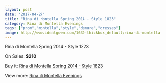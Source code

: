 ```yaml
---
layout: post
date: '2017-04-27'
title: "Rina di Montella Spring 2014 - Style 1823"
category: Rina di Montella Evenings
tags: ["prom","montella","style","demure","dresses"]
image: http://www.idealgown.com/1639-thickbox_default/rina-di-montella-spring-2014-style-1823.jpg
---
```

Rina di Montella Spring 2014 - Style 1823

On Sales: **$210**
<a href="https://www.idealgown.com/en/rina-di-montella-evenings/759-rina-di-montella-spring-2014-style-1823.html"><amp-img layout="responsive" width="600" height="600" src="//www.idealgown.com/1639-thickbox_default/rina-di-montella-spring-2014-style-1823.jpg" alt="Rina di Montella Spring 2014 - Style 1823 0" /></a>
<a href="https://www.idealgown.com/en/rina-di-montella-evenings/759-rina-di-montella-spring-2014-style-1823.html"><amp-img layout="responsive" width="600" height="600" src="//www.idealgown.com/1641-thickbox_default/rina-di-montella-spring-2014-style-1823.jpg" alt="Rina di Montella Spring 2014 - Style 1823 1" /></a>
<a href="https://www.idealgown.com/en/rina-di-montella-evenings/759-rina-di-montella-spring-2014-style-1823.html"><amp-img layout="responsive" width="600" height="600" src="//www.idealgown.com/1640-thickbox_default/rina-di-montella-spring-2014-style-1823.jpg" alt="Rina di Montella Spring 2014 - Style 1823 2" /></a>

Buy it: [Rina di Montella Spring 2014 - Style 1823](https://www.idealgown.com/en/rina-di-montella-evenings/759-rina-di-montella-spring-2014-style-1823.html "Rina di Montella Spring 2014 - Style 1823")

View more: [Rina di Montella Evenings](https://www.idealgown.com/en/10-rina-di-montella-evenings "Rina di Montella Evenings")